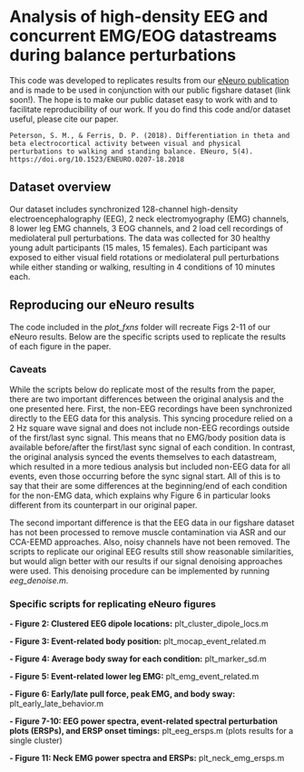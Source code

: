 # Analysis of high-density EEG and concurrent EMG/EOG datastreams during balance perturbations

This code was developed to replicates results from our [eNeuro publication](https://www.ncbi.nlm.nih.gov/pmc/articles/PMC6088363/) and is made to be used in conjunction with our public figshare dataset (link soon!). The hope is to make our public dataset easy to work with and to facilitate reproducibility of our work. If you do find this code and/or dataset useful, please cite our paper.

```
Peterson, S. M., & Ferris, D. P. (2018). Differentiation in theta and beta electrocortical activity between visual and physical perturbations to walking and standing balance. ENeuro, 5(4). https://doi.org/10.1523/ENEURO.0207-18.2018
```


## Dataset overview

Our dataset includes synchronized 128-channel high-density electroencephalography (EEG), 2 neck electromyography (EMG) channels, 8 lower leg EMG channels, 3 EOG channels, and 2 load cell recordings of mediolateral pull perturbations. The data was collected for 30 healthy young adult participants (15 males, 15 females). Each participant was exposed to either visual field rotations or mediolateral pull perturbations while either standing or walking, resulting in 4 conditions of 10 minutes each.

## Reproducing our eNeuro results

The code included in the *plot_fxns* folder will recreate Figs 2-11 of our eNeuro results. Below are the specific scripts used to replicate the results of each figure in the paper.

### Caveats

While the scripts below do replicate most of the results from the paper, there are two important differences between the original analysis and the one presented here. First, the non-EEG recordings have been synchronized directly to the EEG data for this analysis. This syncing procedure relied on a 2 Hz square wave signal and does not include non-EEG recordings outside of the first/last sync signal. This means that no EMG/body position data is available before/after the first/last sync signal of each condition. In contrast, the original analysis synced the events themselves to each datastream, which resulted in a more tedious analysis but included non-EEG data for all events, even those occurring before the sync signal start. All of this is to say that their are some differences at the beginning/end of each condition for the non-EMG data, which explains why Figure 6 in particular looks different from its counterpart in our original paper.

The second important difference is that the EEG data in our figshare dataset has not been processed to remove muscle contamination via ASR and our CCA-EEMD approaches. Also, noisy channels have not been removed. The scripts to replicate our original EEG results still show reasonable similarities, but would align better with our results if our signal denoising approaches were used. This denoising procedure can be implemented by running *eeg_denoise.m*.

### Specific scripts for replicating eNeuro figures

**- Figure 2: Clustered EEG dipole locations:** plt_cluster_dipole_locs.m

**- Figure 3: Event-related body position:** plt_mocap_event_related.m

**- Figure 4: Average body sway for each condition:** plt_marker_sd.m

**- Figure 5: Event-related lower leg EMG:** plt_emg_event_related.m

**- Figure 6: Early/late pull force, peak EMG, and body sway:** plt_early_late_behavior.m

**- Figure 7-10: EEG power spectra, event-related spectral perturbation plots (ERSPs), and ERSP onset timings:** plt_eeg_ersps.m (plots results for a single cluster)

**- Figure 11: Neck EMG power spectra and ERSPs:** plt_neck_emg_ersps.m
